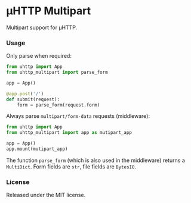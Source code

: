 # µHTTP Multipart

Multipart support for µHTTP.

### Usage

Only parse when required:

```python
from uhttp import App
from uhttp_multipart import parse_form

app = App()

@app.post('/')
def submit(request):
    form = parse_form(request.form)
```

Always parse `multipart/form-data` requests (middleware):

```python
from uhttp import App
from uhttp_multipart import app as mutipart_app

app = App()
app.mount(mutipart_app)
```

The function `parse_form` (which is also used in the middleware) returns a `MultiDict`. Form fields are `str`, file fields are `BytesIO`.

### License

Released under the MIT license.
